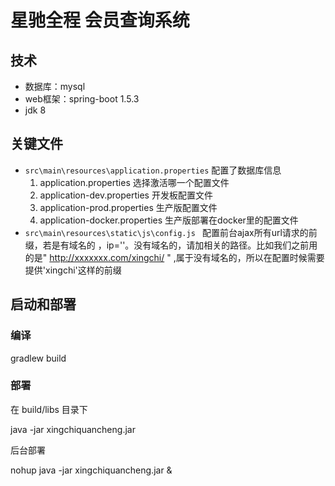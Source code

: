 # 星驰全程 会员查询系统

## 技术
- 数据库：mysql
- web框架：spring-boot 1.5.3
- jdk 8


## 关键文件

- `src\main\resources\application.properties` 配置了数据库信息
    1. application.properties  选择激活哪一个配置文件
    1. application-dev.properties 开发板配置文件
    1. application-prod.properties 生产版配置文件
    1. application-docker.properties 生产版部署在docker里的配置文件
- `src\main\resources\static\js\config.js `  配置前台ajax所有url请求的前缀，若是有域名的 ，ip=''。没有域名的，请加相关的路径。比如我们之前用的是"  http://xxxxxxx.com/xingchi/ " ,属于没有域名的，所以在配置时候需要提供'xingchi'这样的前缀


## 启动和部署

### 编译
gradlew build

### 部署
在 build/libs 目录下

java -jar xingchiquancheng.jar

后台部署

nohup java -jar xingchiquancheng.jar &

